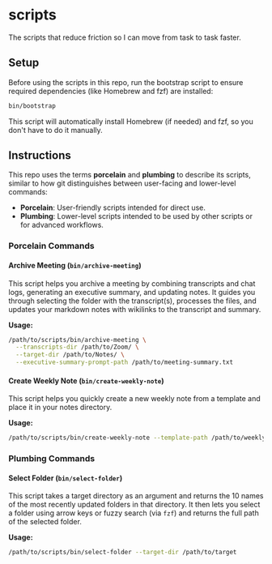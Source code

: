 # scripts

The scripts that reduce friction so I can move from task to task faster.

## Setup

Before using the scripts in this repo, run the bootstrap script to ensure required dependencies (like Homebrew and fzf) are installed:

```sh
bin/bootstrap
```

This script will automatically install Homebrew (if needed) and fzf, so you don't have to do it manually.

## Instructions

This repo uses the terms **porcelain** and **plumbing** to describe its scripts, similar to how git distinguishes between user-facing and lower-level commands:

- **Porcelain**: User-friendly scripts intended for direct use.
- **Plumbing**: Lower-level scripts intended to be used by other scripts or for advanced workflows.

### Porcelain Commands

#### Archive Meeting (`bin/archive-meeting`)

This script helps you archive a meeting by combining transcripts and chat logs, generating an executive summary, and updating notes. It guides you through selecting the folder with the transcript(s), processes the files, and updates your markdown notes with wikilinks to the transcript and summary.

**Usage:**

```sh
/path/to/scripts/bin/archive-meeting \
  --transcripts-dir /path/to/Zoom/ \
  --target-dir /path/to/Notes/ \
  --executive-summary-prompt-path /path/to/meeting-summary.txt
```

#### Create Weekly Note (`bin/create-weekly-note`)

This script helps you quickly create a new weekly note from a template and place it in your notes directory.

**Usage:**

```sh
/path/to/scripts/bin/create-weekly-note --template-path /path/to/weekly/notes/template.md --target-dir /path/to/weekly/notes
```

### Plumbing Commands

#### Select Folder (`bin/select-folder`)

This script takes a target directory as an argument and returns the 10 names of the most recently updated folders in that directory. It then lets you select a folder using arrow keys or fuzzy search (via `fzf`) and returns the full path of the selected folder.

**Usage:**

```sh
/path/to/scripts/bin/select-folder --target-dir /path/to/target
```
